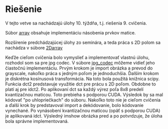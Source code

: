 # Riešenie

V tejto vetve sa nachádzajú úlohy 10. týždňa, t.j. riešenia 9. cvičenia.

Súbor [array](https://github.com/MartinStevo/ppds/blob/tenthweek/array.py) obsahuje implementáciu násobenia prvkov matice.

Rozšírenie predchádzajúcej úlohy zo seminára, a teda práca s 2D polom sa nachádza v súbore [2Darray](https://github.com/MartinStevo/ppds/blob/tenthweek/2Darray.py)

Keďže cieľom cvičenia bolo vymyslieť a implementovať vlastnú úlohu, rozhodol som sa pre jpg codec. V súbore [jpg_codec](https://github.com/MartinStevo/ppds/blob/tenthweek/jpg_codec.py) môžeme vidieť jeho čiastočnú implementáciu. Prvým krokom je import obrázka a prevod do grayscale, nakoľko práca s jedným poľom je jednoduchšia. Ďalším krokom je diskrétna kosínusová transformácia. Na toto bola použitá knižnica scipy. Funkcia dct2 predstavuje využitie dct pre prácu s 2D poľom. Obdobne to platí aj pre idct2. Po aplikovaní dct sa každý výrez poľa 8x8 predelí kvantizačnou maticou. Toto prebieha s podporou CUDA. Výsledok by sa mal kódovať "po uhlopriečkach" do súboru. Nakoľko toto nie je cieľom cvičenia a ďalší krok by predstavoval import a dekódovanie, bolo kódovanie vynechané. Po vynásobení kvantizačnou maticou (opäť s podporou CUDA) je aplikovaná idct. Výsledný imshow obrázka pred a po potvrdzuje, že úloha bola správne implementovaná.
